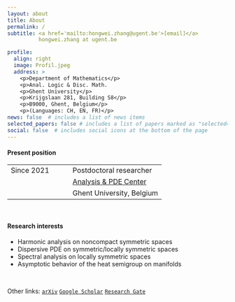 ```yaml
---
layout: about
title: About
permalink: /
subtitle: <a href='mailto:hongwei.zhang@ugent.be'>[email]</a>
          hongwei.zhang at ugent.be

profile:
  align: right
  image: Profil.jpeg
  address: >
    <p>Department of Mathematics</p>
    <p>Anal. Logic & Disc. Math. 
    <p>Ghent University</p>
    <p>Krijgslaan 281, Building S8</p>
    <p>B9000, Ghent, Belgium</p>
    <p>(Languages: CH, EN, FR)</p>
news: false  # includes a list of news items
selected_papers: false # includes a list of papers marked as "selected={true}"
social: false  # includes social icons at the bottom of the page
---
```


#### Present position
<table border="0">
 <tr>
    <td> Since 2021</td>
    <td> &nbsp;&nbsp;&nbsp;&nbsp;&nbsp;</td>
    <td> Postdoctoral researcher</td>
 </tr>
 <tr>
    <td> </td>
    <td> &nbsp;&nbsp;&nbsp;&nbsp;&nbsp;</td>
    <td><a href='https://analysis-pde.org/'>Analysis & PDE Center</a></td>
 </tr>
 <tr>
    <td> </td>
           <td> &nbsp;&nbsp;&nbsp;&nbsp;&nbsp;</td>
    <td>Ghent University, Belgium</td>  
 </tr>
</table>

<br>

#### Research interests
- Harmonic analysis on noncompact symmetric spaces
- Dispersive PDE on symmetric/locally symmetric spaces 
- Spectral analysis on locally symmetric spaces
- Asymptotic behavior of the heat semigroup on manifolds

<br>  

Other links: 
          [`arXiv`](https://arxiv.org/a/zhang_h_11.html) 
          [`Google Scholar`](https://scholar.google.com/citations?user=5ZPwfYcAAAAJ&hl)
          [`Research Gate`](https://www.researchgate.net/profile/Hong-Wei-Zhang-4)

